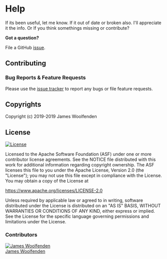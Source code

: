# Help

If its been useful, let me know. If it out of date or broken also. I'll appreciate it the info. Or If you think somethings missing or contribute?

**Got a question?**

File a GitHub [issue](https://github.com/JamesWoolfenden/learn-packer/issues).

## Contributing

### Bug Reports & Feature Requests

Please use the [issue tracker](https://github.com/JamesWoolfenden/learn-packer/issues) to report any bugs or file feature requests.

## Copyrights

Copyright (c) 2019-2019 James Woolfenden

## License

[![License](https://img.shields.io/badge/License-Apache%202.0-blue.svg)](https://opensource.org/licenses/Apache-2.0)

Licensed to the Apache Software Foundation (ASF) under one
or more contributor license agreements. See the NOTICE file
distributed with this work for additional information
regarding copyright ownership. The ASF licenses this file
to you under the Apache License, Version 2.0 (the
"License"); you may not use this file except in compliance
with the License. You may obtain a copy of the License at

<https://www.apache.org/licenses/LICENSE-2.0>

Unless required by applicable law or agreed to in writing,
software distributed under the License is distributed on an
"AS IS" BASIS, WITHOUT WARRANTIES OR CONDITIONS OF ANY
KIND, either express or implied. See the License for the
specific language governing permissions and limitations
under the License.

### Contributors

[![James Woolfenden][jameswoolfenden_avatar]][jameswoolfenden_homepage]<br/>[James Woolfenden][jameswoolfenden_homepage]

[jameswoolfenden_homepage]: https://github.com/jameswoolfenden
[jameswoolfenden_avatar]: https://github.com/jameswoolfenden.png?size=150
[github]: https://github.com/jameswoolfenden
[linkedin]: https://www.linkedin.com/in/jameswoolfenden/
[twitter]: https://twitter.com/JimWoolfenden
[share_twitter]: https://twitter.com/intent/tweet/?text=https://github.com/JamesWoolfenden/learn-packer
[share_linkedin]: https://www.linkedin.com/shareArticle?mini=true&title=github.com/JamesWoolfenden/learn-packer
[share_reddit]: https://reddit.com/submit/?url=https://github.com/JamesWoolfenden/learn-packer
[share_facebook]: https://facebook.com/sharer/sharer.php?u=https://github.com/JamesWoolfenden/learn-packer
[share_email]: mailto:?subject=learn-packer&body=https://github.com/JamesWoolfenden/learn-packer
